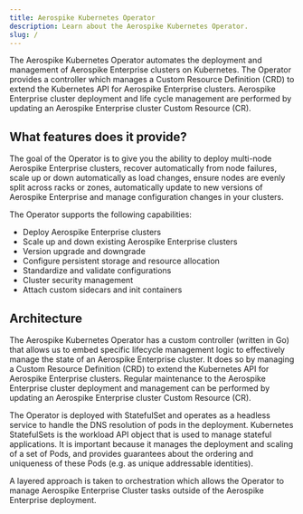 ```yaml
---
title: Aerospike Kubernetes Operator
description: Learn about the Aerospike Kubernetes Operator.
slug: /
---
```



The Aerospike Kubernetes Operator automates the deployment and management of Aerospike Enterprise clusters on Kubernetes. The Operator provides a controller which manages a Custom Resource Definition (CRD) to extend the Kubernetes API for Aerospike Enterprise clusters. Aerospike Enterprise cluster deployment and life cycle management are performed by updating an Aerospike Enterprise cluster Custom Resource (CR).

## What features does it provide?

The goal of the Operator is to give you the ability to deploy multi-node Aerospike Enterprise clusters, recover automatically from node failures, scale up or down automatically as load changes, ensure nodes are evenly split across racks or zones, automatically update to new versions of Aerospike Enterprise and manage configuration changes in your clusters.


The Operator supports the following capabilities:
 * Deploy Aerospike Enterprise clusters
 * Scale up and down existing Aerospike Enterprise clusters
 * Version upgrade and downgrade
 * Configure persistent storage and resource allocation
 * Standardize and validate configurations
 * Cluster security management
 * Attach custom sidecars and init containers


## Architecture

The Aerospike Kubernetes Operator has a custom controller (written in Go) that allows us to embed specific lifecycle management logic to effectively manage the state of an Aerospike Enterprise cluster.  It does so by managing a Custom Resource Definition (CRD) to extend the Kubernetes API for Aerospike Enterprise clusters.  Regular maintenance to the Aerospike Enterprise cluster deployment and management can be performed by updating an Aerospike Enterprise cluster Custom Resource (CR).

The Operator is deployed with StatefulSet and operates as a headless service to handle the DNS resolution of pods in the deployment.  Kubernetes StatefulSets is the workload API object that is used to manage stateful applications.  It is important because it manages the deployment and scaling of a set of Pods, and provides guarantees about the ordering and uniqueness of these Pods (e.g. as unique addressable identities).

A layered approach is taken to orchestration which allows the Operator to manage Aerospike Enterprise Cluster tasks outside of the Aerospike Enterprise deployment.

